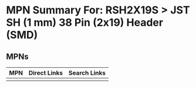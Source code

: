 



# MPN Summary For: RSH2X19S > JST SH (1 mm) 38 Pin (2x19) Header (SMD)

## MPNs
  

|MPN|Direct Links|Search Links|
| :--- | :--- | :--- |
||||
